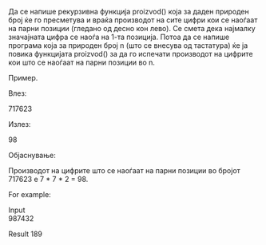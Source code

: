Да се напише рекурзивна функција proizvod() која за даден природен број ќе го пресметува и враќа производот на сите цифри кои се наоѓаат на парни позиции (гледано од десно кон лево). Се смета дека најмалку значајната цифра се наоѓа на 1-та позиција. Потоа да се напише програма која за природен број n (што се внесува од тастатура) ќе ја повика функцијата proizvod() за да го испечати производот на цифрите кои што се наоѓаат на парни позиции во n.

Пример.

Влез:

717623

Излез:

98

Објаснување:

Производот на цифрите што се наоѓаат на парни позиции во бројот 717623 е 7 * 7 * 2 = 98.

For example:

Input	
987432

Result
189